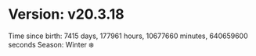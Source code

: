 # Version: v20.3.18
Time since birth: 7415 days, 177961 hours, 10677660 minutes, 640659600 seconds
Season: Winter ❄️
